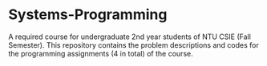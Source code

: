 # Systems-Programming
A required course for undergraduate 2nd year students of NTU CSIE (Fall Semester). This repository contains the problem descriptions and codes for the programming assignments (4 in total) of the course.
